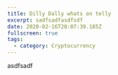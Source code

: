 ```yaml
---
title: Dilly Dally whats on telly
excerpt: sadfsadfasdfsdf
date: 2020-02-16T20:07:39.185Z
fullscreen: true
tags:
  - category: Cryptocurrency
---
```

asdfsadf
